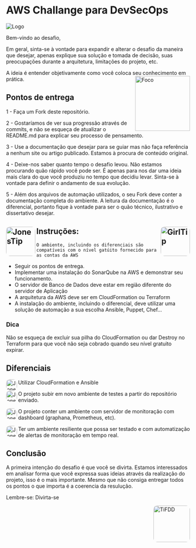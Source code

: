 # AWS Challange para DevSecOps
![Logo](https://github.com/LucasBello/aws-challange-devsecops/blob/main/srcimg/folder.png?raw=true)

Bem-vindo ao desafio, 

Em geral, sinta-se à vontade para expandir e alterar o desafio da maneira que desejar, apenas explique sua solução e tomada de decisão, suas preocupações durante a arquitetura, limitações do projeto, etc.

A ideia é entender objetivamente como você coloca seu conhecimento em prática.
<img align="right" alt="Foco" height="150" style="border-radius:0px;" src="https://github.com/LucasBello/aws-challange-devsecops/blob/main/srcimg/focus.gif?raw=true">
## Pontos de entrega
1 - Faça um Fork deste repositório.

2 - Gostaríamos de ver sua progressão através de commits, e não se esqueça de atualizar o README.md para explicar seu processo de pensamento.

3 - Use a documentação que desejar para se guiar mas não faça referência a nenhum site ou artigo publicado. Estamos à procura de conteúdo original.

4 - Deixe-nos saber quanto tempo o desafio levou. Não estamos procurando quão rápido você pode ser. É apenas para nos dar uma ideia mais clara do que você produziu no tempo que decidiu levar. Sinta-se à vontade para definir o andamento de sua evolução.

5 - Além dos arquivos de automação utilizados, o seu Fork deve conter a documentação completa do ambiente. A leitura da documentação é o diferencial, portanto fique à vontade para ser o quão técnico, ilustrativo e dissertativo desejar.


## Instruções:<img align="left" alt="JonesTip" height="80" style="border-radius:10px;" src="https://github.com/LucasBello/aws-challange-devsecops/blob/main/srcimg/JonesTip.gif?raw=true"> <img align="right" alt="GirlTip" height="80" style="border-radius:10px;" src="https://github.com/LucasBello/aws-challange-devsecops/blob/main/srcimg/GirlTip.gif?raw=true">
`O ambiente, incluindo os diferenciais são compatíveis com o nível gatúito fornecido para as contas da AWS`
 - Seguir os pontos de entrega.
 - Implementar uma instalação do SonarQube na AWS e demonstrar seu funcionamento.
 - O servidor de Banco de Dados deve estar em região diferente do servidor de Aplicação 
 - A arquitetura da AWS deve ser em CloudFormation ou Terraform
 - A instalação do ambiente, incluindo o diferencial, deve utilizar uma solução de automação a sua escolha Ansible, Puppet, Chef... 


### Dica
Não se esqueça de excluir sua pilha do CloudFormation ou dar Destroy no Terraform para que você não seja cobrado quando seu nível gratuito expirar.

## Diferenciais
 <img align="left" alt="JonesTip" height="30" style="border-radius:10px;" src="https://github.com/LucasBello/aws-challange-devsecops/blob/main/srcimg/ball.gif?raw=true"> Utilizar CloudFormation e Ansible
 
  <img align="left" alt="JonesTip" height="30" style="border-radius:10px;" src="https://github.com/LucasBello/aws-challange-devsecops/blob/main/srcimg/ander.gif?raw=true"> O projeto subir em novo ambiente de testes a partir do repositório enviado.
  
   <img align="left" alt="JonesTip" height="30" style="border-radius:10px;" src="https://github.com/LucasBello/aws-challange-devsecops/blob/main/srcimg/meleon.gif?raw=true"> O projeto conter um ambiente com servidor de monitoração com dashboard (graphana, Prometheus, etc).
   
 <img align="left" alt="JonesTip" height="30" style="border-radius:10px;" src="https://github.com/LucasBello/aws-challange-devsecops/blob/main/srcimg/izard.gif?raw=true"> Ter um ambiente resiliente que possa ser testado e com automatização de alertas de monitoração em tempo real.

## Conclusão
A primeira intenção do desafio é que você se divirta. Estamos interessados em analisar forma que você expressa suas ideias através da realização do projeto, isso é o mais importante. Mesmo que não consiga entregar todos os pontos o que importa é a coerencia da resulução.

Lembre-se:
Divirta-se

<img align="right" alt="TiFDD" height="100" style="border-radius:10px;" src="https://github.com/LucasBello/aws-challange-devsecops/blob/main/srcimg/tiF.gif?raw=true">

